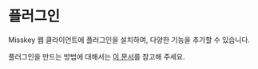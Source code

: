 # 플러그인
Misskey 웹 클라이언트에 플러그인을 설치하여, 다양한 기능을 추가할 수 있습니다.

플러그인을 만드는 방법에 대해서는 [이 문서](./advanced/create-plugin.md)를 참고해 주세요.
